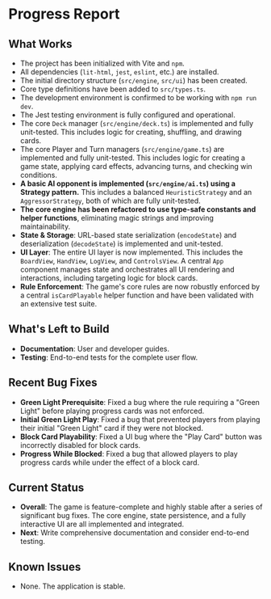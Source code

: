 # Progress Report

## What Works
*   The project has been initialized with Vite and `npm`.
*   All dependencies (`lit-html`, `jest`, `eslint`, etc.) are installed.
*   The initial directory structure (`src/engine`, `src/ui`) has been created.
*   Core type definitions have been added to `src/types.ts`.
*   The development environment is confirmed to be working with `npm run dev`.
*   The Jest testing environment is fully configured and operational.
*   The core `Deck` manager (`src/engine/deck.ts`) is implemented and fully unit-tested. This includes logic for creating, shuffling, and drawing cards.
*   The core Player and Turn managers (`src/engine/game.ts`) are implemented and fully unit-tested. This includes logic for creating a game state, applying card effects, advancing turns, and checking win conditions.
*   **A basic AI opponent is implemented (`src/engine/ai.ts`) using a Strategy pattern.** This includes a balanced `HeuristicStrategy` and an `AggressorStrategy`, both of which are fully unit-tested.
*   **The core engine has been refactored to use type-safe constants and helper functions**, eliminating magic strings and improving maintainability.
*   **State & Storage**: URL-based state serialization (`encodeState`) and deserialization (`decodeState`) is implemented and unit-tested.
*   **UI Layer**: The entire UI layer is now implemented. This includes the `BoardView`, `HandView`, `LogView`, and `ControlsView`. A central `App` component manages state and orchestrates all UI rendering and interactions, including targeting logic for block cards.
*   **Rule Enforcement**: The game's core rules are now robustly enforced by a central `isCardPlayable` helper function and have been validated with an extensive test suite.

## What's Left to Build
*   **Documentation**: User and developer guides.
*   **Testing**: End-to-end tests for the complete user flow.

## Recent Bug Fixes
*   **Green Light Prerequisite**: Fixed a bug where the rule requiring a "Green Light" before playing progress cards was not enforced.
*   **Initial Green Light Play**: Fixed a bug that prevented players from playing their initial "Green Light" card if they were not blocked.
*   **Block Card Playability**: Fixed a UI bug where the "Play Card" button was incorrectly disabled for block cards.
*   **Progress While Blocked**: Fixed a bug that allowed players to play progress cards while under the effect of a block card.

## Current Status
*   **Overall**: The game is feature-complete and highly stable after a series of significant bug fixes. The core engine, state persistence, and a fully interactive UI are all implemented and integrated.
*   **Next**: Write comprehensive documentation and consider end-to-end testing.

## Known Issues
*   None. The application is stable. 